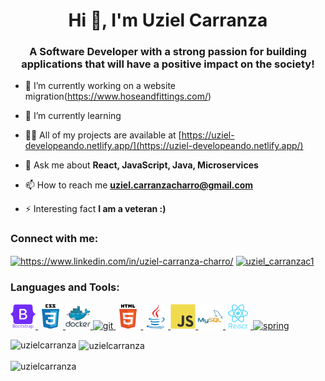 <h1 align="center">Hi 👋, I'm Uziel Carranza</h1>
<h3 align="center">A Software Developer with a strong passion for building applications that will have a positive impact on the society!</h3>

- 🔭 I’m currently working on a website migration(https://www.hoseandfittings.com/)

- 🌱 I’m currently learning  **<TypeScript>**

- 👨‍💻 All of my projects are available at [https://uziel-developeando.netlify.app/](https://uziel-developeando.netlify.app/)

- 💬 Ask me about **React, JavaScript, Java, Microservices**

- 📫 How to reach me **uziel.carranzacharro@gmail.com**

- ⚡ Interesting fact **I am a veteran :)**

<h3 align="left">Connect with me:</h3>
<p align="left">
<a href="https://linkedin.com/in/https://www.linkedin.com/in/uziel-carranza-charro/" target="blank"><img align="center" src="https://raw.githubusercontent.com/rahuldkjain/github-profile-readme-generator/master/src/images/icons/Social/linked-in-alt.svg" alt="https://www.linkedin.com/in/uziel-carranza-charro/" height="30" width="40" /></a>
<a href="https://www.hackerrank.com/uziel_carranzac1" target="blank"><img align="center" src="https://raw.githubusercontent.com/rahuldkjain/github-profile-readme-generator/master/src/images/icons/Social/hackerrank.svg" alt="uziel_carranzac1" height="30" width="40" /></a>
</p>

<h3 align="left">Languages and Tools:</h3>
<p align="left"> <a href="https://getbootstrap.com" target="_blank" rel="noreferrer"> <img src="https://raw.githubusercontent.com/devicons/devicon/master/icons/bootstrap/bootstrap-plain-wordmark.svg" alt="bootstrap" width="40" height="40"/> </a> <a href="https://www.w3schools.com/css/" target="_blank" rel="noreferrer"> <img src="https://raw.githubusercontent.com/devicons/devicon/master/icons/css3/css3-original-wordmark.svg" alt="css3" width="40" height="40"/> </a> <a href="https://www.docker.com/" target="_blank" rel="noreferrer"> <img src="https://raw.githubusercontent.com/devicons/devicon/master/icons/docker/docker-original-wordmark.svg" alt="docker" width="40" height="40"/> </a> <a href="https://git-scm.com/" target="_blank" rel="noreferrer"> <img src="https://www.vectorlogo.zone/logos/git-scm/git-scm-icon.svg" alt="git" width="40" height="40"/> </a> <a href="https://www.w3.org/html/" target="_blank" rel="noreferrer"> <img src="https://raw.githubusercontent.com/devicons/devicon/master/icons/html5/html5-original-wordmark.svg" alt="html5" width="40" height="40"/> </a> <a href="https://www.java.com" target="_blank" rel="noreferrer"> <img src="https://raw.githubusercontent.com/devicons/devicon/master/icons/java/java-original.svg" alt="java" width="40" height="40"/> </a> <a href="https://developer.mozilla.org/en-US/docs/Web/JavaScript" target="_blank" rel="noreferrer"> <img src="https://raw.githubusercontent.com/devicons/devicon/master/icons/javascript/javascript-original.svg" alt="javascript" width="40" height="40"/> </a> <a href="https://www.mysql.com/" target="_blank" rel="noreferrer"> <img src="https://raw.githubusercontent.com/devicons/devicon/master/icons/mysql/mysql-original-wordmark.svg" alt="mysql" width="40" height="40"/> </a> <a href="https://reactjs.org/" target="_blank" rel="noreferrer"> <img src="https://raw.githubusercontent.com/devicons/devicon/master/icons/react/react-original-wordmark.svg" alt="react" width="40" height="40"/> </a> <a href="https://spring.io/" target="_blank" rel="noreferrer"> <img src="https://www.vectorlogo.zone/logos/springio/springio-icon.svg" alt="spring" width="40" height="40"/> </a> </p>

<p><img align="left" src="https://github-readme-stats.vercel.app/api/top-langs?username=uzielcarranza&show_icons=true&locale=en&layout=compact" alt="uzielcarranza" /></p>

<p>&nbsp;<img align="center" src="https://github-readme-stats.vercel.app/api?username=uzielcarranza&show_icons=true&locale=en" alt="uzielcarranza" /></p>

<p><img align="center" src="https://github-readme-streak-stats.herokuapp.com/?user=uzielcarranza&" alt="uzielcarranza" /></p>
